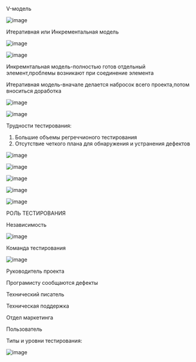 V-модель

![image](https://user-images.githubusercontent.com/98009151/213662095-ba79e838-c11f-45c9-b34d-6220d0c255c9.png)

Итеративная или Инкрементальная модель

![image](https://user-images.githubusercontent.com/98009151/213662469-49857e8e-6362-420e-a201-c855dbadb82e.png)

![image](https://user-images.githubusercontent.com/98009151/213662894-4be624f8-f527-46f4-ab61-1f70d2551f41.png)

Инкремнтальная модель-полностью готов отдельный элемент,проблемы возникают при соединение элемента

Итеративная модель-вначале делается набросок всего проекта,потом вноситься доработка

![image](https://user-images.githubusercontent.com/98009151/213663521-52461d62-7733-4611-9e50-bd0134575298.png)

![image](https://user-images.githubusercontent.com/98009151/213663615-3af473b0-261f-4ffe-8d28-ca6d9c26a0ad.png)

Трудности тестирования:
1. Большие объемы регреччионого тестирования
2. Отсутствие четкого плана для обнаружения и устранения дефектов

![image](https://user-images.githubusercontent.com/98009151/213664519-5361c5c7-0d6c-4492-a6fd-0a05f75d425c.png)

![image](https://user-images.githubusercontent.com/98009151/213664581-85fc7712-ea24-4e9f-9610-f0b69f9a2e8a.png)

![image](https://user-images.githubusercontent.com/98009151/213664740-2ed9c3bf-4999-4759-ac14-fd4094b5d0b6.png)

![image](https://user-images.githubusercontent.com/98009151/213665266-003424eb-320a-4ae5-a020-e5c6b290ef14.png)

![image](https://user-images.githubusercontent.com/98009151/213665803-ae5a3353-da84-4dbc-8b77-4c1537f186d0.png)

РОЛЬ ТЕСТИРОВАНИЯ

Независимость 

![image](https://user-images.githubusercontent.com/98009151/213666535-57da86f3-c282-4977-aba8-72841b6c3cb1.png)

Команда тестирования

![image](https://user-images.githubusercontent.com/98009151/213667194-cf64128a-77eb-461b-8edd-43b0fc6e91e7.png)

Руководитель проекта

Програмисту сообщаются дефекты

Технический писатель

Техническая поддержка

Отдел маркетинга

Пользователь

Типы и уровни тестирования:

![image](https://user-images.githubusercontent.com/98009151/213669728-0806ea1c-5736-44fa-8c17-7786bb98fc14.png)
